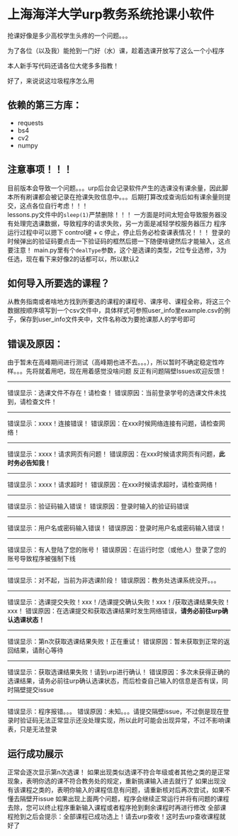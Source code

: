 # 上海海洋大学urp教务系统抢课小软件
抢课好像是多少高校学生头疼的一个问题。。。

为了各位（以及我）能抢到一门好（水）课，趁着选课开放写了这么一个小程序

本人新手写代码还请各位大佬多多指教！

好了，来说说这垃圾程序怎么用
## 依赖的第三方库：
* requests
* bs4
* cv2
* numpy
## 注意事项！！！
目前版本会导致一个问题。。。urp后台会记录软件产生的选课没有课余量，因此脚本所有刷课都会被记录在抢课失败信息中。。。后期打算改成查询后如有课余量则提交，这点各位自行考虑！！！    
lessons.py文件中的`sleep(1)`严禁删除！！！
一方面是时间太短会导致服务器没有处理完选课数据，导致程序的请求失败，另一方面是减轻学校服务器压力
程序运行过程中可以摁下 control键 + c 停止，停止后务必检查课表情况！！！
登录的时候弹出的验证码要点击一下验证码的框然后摁一下随便啥键然后才能输入，这点要注意！
main.py里有个`dealType`参数，这个是选课的类型，2位专业选修，3为任选，现在看下来好像2的话都可以，所以默认2    
## 如何导入所要选的课程？
从教务指南或者啥地方找到所要选的课程的课程号、课序号、课程全称，将这三个数据按顺序填写到一个csv文件中，具体样式可参照user_info里example.csv的例子，保存到user_info文件夹中，文件名称改为要抢课那人的学号即可

## 错误及原因：
由于暂未在高峰期间进行测试（高峰期也进不去。。。），所以暂时不确定稳定性咋样。。。先将就着用吧，现在用着感觉没啥问题
反正有问题隔壁Issues欢迎反馈！
- - - -
错误显示：选课文件不存在！请检查！
错误原因：当前登录学号的选课文件未找到，请检查文件！
- - - -
错误显示：xxxx！连接错误！
错误原因：在xxx时候网络连接有问题，请检查网络！
- - - -
错误显示：xxxx！请求网页有问题！
错误原因：在xxx时候请求网页有问题，**此时务必告知我！**
- - - -
错误显示：xxxx！请求超时！
错误原因：在xxx时候请求超时，请检查网络！
- - - -
错误显示：验证码输入错误！
错误原因：登录时输入的验证码错误
- - - -
错误显示：用户名或密码输入错误！
错误原因：登录时用户名或密码输入错误！
- - - -
错误显示：有人登陆了您的账号！
错误原因：在运行时您（或他人）登录了您的账号导致程序被强制下线
- - - -
错误显示：对不起，当前为非选课阶段！
错误原因：教务处选课系统没开。。。
- - - -
错误显示：选课提交失败！xxx！/选课提交确认失败！xxx！/获取选课结果失败！xxx！
错误原因：在选课提交和获取选课结果时发生网络错误，**请务必前往urp确认选课状态！**
- - - -
错误显示：第n次获取选课结果失败！正在重试！
错误原因：暂未获取到正常的返回结果，请耐心等待
- - - -
错误显示：获取选课结果失败！请到urp进行确认！
错误原因：多次未获得正确的选课结果，请务必前往urp确认选课状态，而后检查自己输入的信息是否有误，同时隔壁提交issue
- - - -
错误显示：程序报错。。。
错误原因：未知。。。请提交隔壁issue，不过倒是现在登录时验证码无法正常显示还没处理实现，所以此时可能会出现异常，不过不影响课表，只是无法登录
## 运行成功展示
正常会逐次显示第n次选课！
如果出现类似选课不符合年级或者其他之类的是正常现象，表明你选的课不符合教务处的规定，重新挑课输入进去就行了
如果出现没有该课程之类的，表明你输入的课程信息有问题，请重新核对后再次尝试，如果不懂去隔壁开issue
如果出现上面两个问题，程序会继续正常运行并将有问题的课程去除，您可以终止程序重新输入课程或者程序抢到剩余课程时再进行修改
全部课程抢到之后会提示：全部课程已成功选上！请去urp查收！这时去urp查收课程就好了